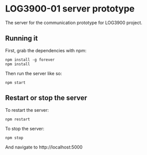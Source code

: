 # LOG3900-01 server prototype

The server for the communication prototype for LOG3900 project.

## Running it

First, grab the dependencies with npm:

    npm install -g forever
    npm install

Then run the server like so:

    npm start

## Restart or stop the server

To restart the server:

    npm restart

To stop the server:

    npm stop

And navigate to http://localhost:5000
